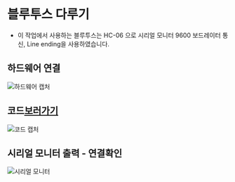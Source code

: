 # 블루투스 다루기
* 이 작업에서 사용하는 블루투스는 HC-06 으로 시리얼 모니터 9600 보드레이터 통신, Line ending을 사용하였습니다.
## 하드웨어 연결
![하드웨어 캡처](https://github.com/P-C-Space/Arduino_outsourcing/assets/39722575/fddbf16e-d2a6-43b3-aa74-90c6899f9f96)

## 코드[보러가기](https://github.com/P-C-Space/Arduino_outsourcing/blob/main/%EB%B8%94%EB%A3%A8%ED%88%AC%EC%8A%A4/%EC%BD%94%EB%93%9C/bluetooth.ino)
![코드 캡처](https://github.com/P-C-Space/Arduino_outsourcing/assets/39722575/338fc360-ff33-492b-9fd3-0857cd144449)

## 시리얼 모니터 출력 - 연결확인
![시리얼 모니터](https://github.com/P-C-Space/Arduino_outsourcing/assets/39722575/84447d75-22ad-47c4-9281-34bc9f344357)

